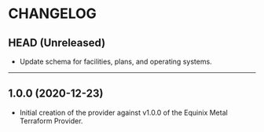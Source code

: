 CHANGELOG
=========

## HEAD (Unreleased)
* Update schema for facilities, plans, and operating systems.

---

## 1.0.0 (2020-12-23)
* Initial creation of the provider against v1.0.0 of the Equinix Metal Terraform Provider.
